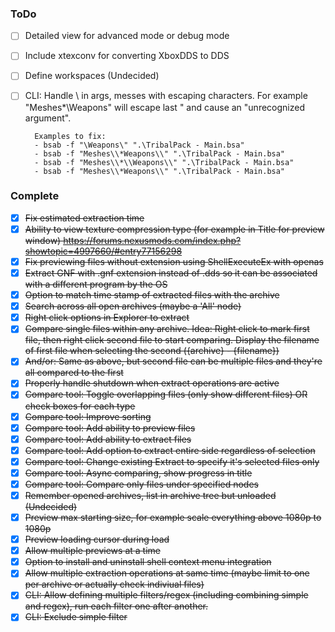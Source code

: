 ### ToDo

- [ ] Detailed view for advanced mode or debug mode
- [ ] Include xtexconv for converting XboxDDS to DDS
- [ ] Define workspaces (Undecided)
- [ ] CLI: Handle \ in args, messes with escaping characters. For example "Meshes\*\Weapons\" will escape last " and cause an "unrecognized argument".
		
        Examples to fix:
        - bsab -f "\Weapons\" ".\TribalPack - Main.bsa"
        - bsab -f "Meshes\\*Weapons\\" ".\TribalPack - Main.bsa"
        - bsab -f "Meshes\\*\\Weapons\\" ".\TribalPack - Main.bsa"
		- bsab -f "Meshes\\*Weapons\\" ".\TribalPack - Main.bsa"

### Complete

- [X] ~~Fix estimated extraction time~~
- [X] ~~Ability to view texture compression type (for example in Title for preview window) https://forums.nexusmods.com/index.php?showtopic=4997660/#entry77156298~~
- [X] ~~Fix previewing files without extension using ShellExecuteEx with openas~~
- [X] ~~Extract GNF with .gnf extension instead of .dds so it can be associated with a different program by the OS~~
- [X] ~~Option to match time stamp of extracted files with the archive~~
- [X] ~~Search across all open archives (maybe a 'All' node)~~
- [X] ~~Right click options in Explorer to extract~~
- [X] ~~Compare single files within any archive. Idea: Right click to mark first file, then right click second file to start comparing. Display the filename of first file when selecting the second (\{archive\} - \{filename\})~~
- [X] ~~And/or: Same as above, but second file can be multiple files and they're all compared to the first~~
- [X] ~~Properly handle shutdown when extract operations are active~~
- [X] ~~Compare tool: Toggle overlapping files (only show different files) OR check boxes for each type~~
- [X] ~~Compare tool: Improve sorting~~
- [X] ~~Compare tool: Add ability to preview files~~
- [X] ~~Compare tool: Add ability to extract files~~
- [X] ~~Compare tool: Add option to extract entire side regardless of selection~~
- [X] ~~Compare tool: Change existing Extract to specify it's selected files only~~
- [X] ~~Compare tool: Async comparing, show progress in title~~
- [X] ~~Compare tool: Compare only files under specified nodes~~
- [X] ~~Remember opened archives, list in archive tree but unloaded (Undecided)~~
- [X] ~~Preview max starting size, for example scale everything above 1080p to 1080p~~
- [X] ~~Preview loading cursor during load~~
- [X] ~~Allow multiple previews at a time~~
- [X] ~~Option to install and uninstall shell context menu integration~~
- [X] ~~Allow multiple extraction operations at same time (maybe limit to one per archive or actually check indiviual files)~~
- [X] ~~CLI: Allow defining multiple filters/regex (including combining simple and regex), run each filter one after another.~~
- [X] ~~CLI: Exclude simple filter~~
